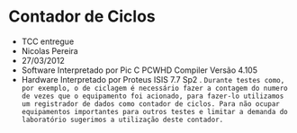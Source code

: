 # Contador de Ciclos
- TCC entregue
- Nicolas Pereira
- 27/03/2012
- Software Interpretado por Pic C PCWHD Compiler Versão 4.105
- Hardware Interpretado por Proteus ISIS 7.7 Sp2
.
``
Durante testes como, por exemplo, o de ciclagem é necessário fazer a contagem do numero de vezes que o equipamento foi acionado, para fazer-lo utilizamos um registrador de dados como contador de ciclos.
Para não ocupar equipamentos importantes para outros testes e limitar a demanda do laboratório sugerimos a utilização deste contador.
``
